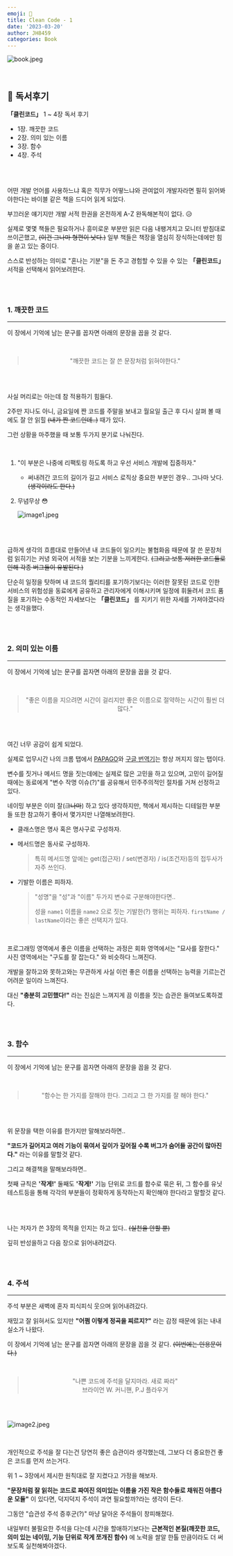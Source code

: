 ```yaml
---
emoji: 📖
title: Clean Code - 1
date: '2023-03-20'
author: JH8459
categories: Book
---
```


![book.jpeg](book.jpeg)

<br>

## 📓 독서후기

**「클린코드」** 1 ~ 4장 독서 후기

- 1장. 깨끗한 코드
- 2장. 의미 있는 이름
- 3장. 함수
- 4장. 주석

<br>
<br>

어떤 개발 언어를 사용하느냐 혹은 직무가 어떻느냐와 관여없이 개발자라면 필히 읽어봐야한다는 바이블 같은 책을 드디어 읽게 되었다.

부끄러운 얘기지만 개발 서적 한권을 온전하게 A-Z 완독해본적이 없다. 😥

실제로 몇몇 책들은 필요하거나 흥미로운 부분만 읽은 다음 내팽겨치고 모니터 받침대로 쓰이곤했고, ~~(이건 그나마 형편이 낫다.)~~ 일부 책들은 책장을 열심히 장식하는데에만 힘을 쏟고 있는 중이다.

스스로 반성하는 의미로 "혼나는 기분"을 돈 주고 경험할 수 있을 수 있는 **「클린코드」** 서적을 선택해서 읽어보려한다.

<br>
<br>

### 1. 깨끗한 코드

---

이 장에서 기억에 남는 문구를 꼽자면 아래의 문장을 꼽을 것 같다.

<br>

> <center>"깨끗한 코드는 잘 쓴 문장처럼 읽혀야한다."</center>

<br>
<br>

사실 머리로는 아는데 참 적용하기 힘들다.

2주만 지나도 아니, 금요일에 짠 코드를 주말을 보내고 월요일 출근 후 다시 살펴 볼 때에도 잘 안 읽힐 ~~(내가 짠 코드인데..)~~ 때가 있다.

그런 상황을 마주했을 때 보통 두가지 분기로 나눠진다.

<br>

1. "이 부분은 나중에 리팩토링 하도록 하고 우선 서비스 개발에 집중하자."

   - 써내려간 코드의 길이가 길고 서비스 로직상 중요한 부분인 경우.. 그나마 낫다. ~~(생각이라도 한다.)~~

2. 무념무상 😳

   ![image1.jpeg](image1.jpeg)

<br>
<br>

급하게 생각의 흐름대로 만들어낸 내 코드들이 일으키는 불협화음 때문에 잘 쓴 문장처럼 읽히기는 커녕 외국어 서적을 보는 기분을 느끼게한다. ~~(그리고 보통 저러한 코드들로 인해 각종 버그들이 유발된다.)~~

단순히 일정을 탓하며 내 코드의 퀄리티를 포기하기보다는 이러한 잘못된 코드로 인한 서비스의 위험성을 동료에게 공유하고 관리자에게 이해시키며 일정에 휘둘려서 코드 품질을 포기하는 수동적인 자세보다는 **「클린코드」** 를 지키기 위한 자세를 가져야겠다라는 생각을했다.

<br>
<br>

### 2. 의미 있는 이름

---

이 장에서 기억에 남는 문구를 꼽자면 아래의 문장을 꼽을 것 같다.

<br>

> <center>"좋은 이름을 지으려면 시간이 걸리지만 좋은 이름으로 절약하는 시간이 훨씬 더 많다."</center>

<br>
<br>

여긴 너무 공감이 쉽게 되었다.

실제로 업무시간 나의 크롬 탭에서 <a href="https://papago.naver.com/" target="_blank">PAPAGO</a>와 <a href="https://translate.google.co.kr/?hl=ko" target="_blank">구글 번역기</a>는 항상 꺼지지 않는 탭이다.

변수를 짓거나 메서드 명을 짓는데에는 실제로 많은 고민을 하고 있으며, 고민이 길어질 때에는 동료에게 "변수 작명 이슈(?)"를 공유해서 민주주의적인 절차를 거쳐 선정하고 있다.

네이밍 부분은 이미 잘(~~그나마~~) 하고 있다 생각하지만, 책에서 제시하는 디테일한 부분들 또한 참고하기 좋아서 몇가지만 나열해보려한다.

- 클래스명은 명사 혹은 명사구로 구성하자.

- 메서드명은 동사로 구성하자.

  > 특히 메서드명 앞에는 get(접근자) / set(변경자) / is(조건자)등의 접두사가 자주 쓰인다.

- 기발한 이름은 피하자.
  > "성명"을 "성"과 "이름" 두가지 변수로 구분해야한다면..
  >
  > 성을 `name1` 이름을 `name2` 으로 짓는 기발한(?) 행위는 피하자. `firstName / lastName`이라는 좋은 선택지가 있다.

<br>

프로그래밍 영역에서 좋은 이름을 선택하는 과정은 회화 영역에서는 "묘사를 잘한다." 사진 영역에서는 "구도를 잘 잡는다." 와 비슷하다 느껴진다.

개발을 잘하고와 못하고와는 무관하게 사실 이런 좋은 이름을 선택하는 능력을 기르는건 어려운 일이라 느껴진다.

대신 **"충분히 고민했다!"** 라는 진심은 느껴지게 끔 이름을 짓는 습관은 들여보도록하겠다.

<br>
<br>

### 3. 함수

---

이 장에서 기억에 남는 문구를 꼽자면 아래의 문장을 꼽을 것 같다.

<br>

> <center>"함수는 한 가지를 잘해야 한다. 그리고 그 한 가지를 잘 해야 한다."</center>

<br>
<br>

위 문장을 택한 이유를 한가지만 말해보라하면..

**"코드가 길어지고 여러 기능이 묶여서 깊이가 깊어질 수록 버그가 숨어들 공간이 많아진다."** 라는 이유를 말할것 같다.

그리고 해결책을 말해보라하면..

첫째 규칙은 **'작게!'** 둘째도 **'작게!'** 기능 단위로 코드를 함수로 묶은 뒤, 그 함수를 유닛 테스트등을 통해 각각의 부분들이 정확하게 동작하는지 확인해야 한다라고 말할것 같다.

<br>
<br>

나는 저자가 쓴 3장의 목적을 인지는 하고 있다.. ~~(실천을 안할 뿐)~~

깊히 반성을하고 다음 장으로 읽어내려갔다.

<br>
<br>

### 4. 주석

---

주석 부분은 새벽에 혼자 피식피식 웃으며 읽어내려갔다.

재밌고 잘 읽혀서도 있지만 **"어쩜 이렇게 정곡을 찌르지?"** 라는 감정 때문에 읽는 내내 실소가 나왔다.

이 장에서 기억에 남는 문구를 꼽자면 아래의 문장을 꼽을 것 같다. ~~(이번에는 인용문이다.)~~

<br>

> <center>"나쁜 코드에 주석을 달지마라. 새로 짜라"</center>
>
> <center>브라이언 W. 커니핸, P.J 플라우거</center>

<br>
<br>

![image2.jpeg](image2.jpeg)

<br>

개인적으로 주석을 잘 다는건 당연히 좋은 습관이라 생각했는데, 그보다 더 중요한건 좋은 코드를 먼저 쓰는거다.

위 1 ~ 3장에서 제시한 원칙대로 잘 지켰다고 가정을 해보자.

**"문장처럼 잘 읽히는 코드로 짜여진 의미있는 이름을 가진 작은 함수들로 채워진 아름다운 모듈"** 이 있다면, 덕지덕지 주석이 과연 필요할까?라는 생각이 든다.

그동안 "습관성 주석 증후군(?)" 마냥 달아온 주석들이 창피해졌다.

내일부터 불필요한 주석을 다는데 시간을 할애하기보다는 **근본적인 본질(깨끗한 코드, 의미 있는 네이밍, 기능 단위로 작게 쪼개진 함수)** 에 노력을 쌀알 한톨 만큼이라도 더 써보도록 실천해봐야겠다.

<br>
<br>

